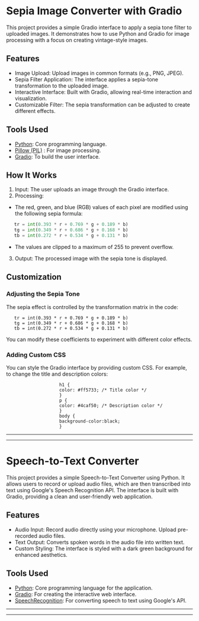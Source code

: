# Sepia Image Converter with Gradio
This project provides a simple Gradio interface to apply a sepia tone filter to uploaded images. It demonstrates how to use Python and Gradio for image processing with a focus on creating vintage-style images.

## Features
- Image Upload: Upload images in common formats (e.g., PNG, JPEG).
- Sepia Filter Application: The interface applies a sepia-tone transformation to the uploaded image.
- Interactive Interface: Built with Gradio, allowing real-time interaction and visualization.
- Customizable Filter: The sepia transformation can be adjusted to create different effects.

## Tools Used
- [Python](https://www.python.org/): Core programming language.
- [Pillow (PIL)](https://pypi.org/project/pillow/) : For image processing.
- [Gradio](https://www.gradio.app/): To build the user interface.

## How It Works
1. Input: The user uploads an image through the Gradio interface.
2. Processing:
- The red, green, and blue (RGB) values of each pixel are modified using the following sepia formula:
```python
   tr = int(0.393 * r + 0.769 * g + 0.189 * b)
   tg = int(0.349 * r + 0.686 * g + 0.168 * b)
   tb = int(0.272 * r + 0.534 * g + 0.131 * b)                     
 ``` 
- The values are clipped to a maximum of 255 to prevent overflow.
3. Output: The processed image with the sepia tone is displayed.
  
## Customization
### Adjusting the Sepia Tone
The sepia effect is controlled by the transformation matrix in the code:
```pyhton
   tr = int(0.393 * r + 0.769 * g + 0.189 * b)                  
   tg = int(0.349 * r + 0.686 * g + 0.168 * b)
   tb = int(0.272 * r + 0.534 * g + 0.131 * b)
```                 
You can modify these coefficients to experiment with different color effects.                     
### Adding Custom CSS
You can style the Gradio interface by providing custom CSS. For example, to change the title and description colors:

                        h1 {
                        color: #ff5733; /* Title color */
                        }
                        p {
                        color: #4caf50; /* Description color */
                        }
                        body {
                        background-color:black;
                        }
***************************************************************************************************************************************
***************************************************************************************************************************************
# Speech-to-Text Converter
This project provides a simple Speech-to-Text Converter using Python. It allows users to record or upload audio files, which are then transcribed into text using Google's Speech Recognition API. The interface is built with Gradio, providing a clean and user-friendly web application.

## Features
- Audio Input:
Record audio directly using your microphone.
Upload pre-recorded audio files.
- Text Output:
Converts spoken words in the audio file into written text.
- Custom Styling:
The interface is styled with a dark green background for enhanced aesthetics.

## Tools Used
- [Python](https://www.python.org/): Core programming language for the application.
- [Gradio](https://www.gradio.app/): For creating the interactive web interface.
- [SpeechRecognition](https://pypi.org/project/SpeechRecognition/): For converting speech to text using Google's API.
*********************************************************************************************************************************
**********************************************************************************************************************************

